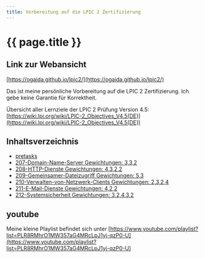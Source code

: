 ```yaml
---
title: Vorbereitung auf die LPIC 2 Zertifizierung
---
```


# {{ page.title }}

## Link zur Webansicht

[https://ogaida.github.io/lpic2/](https://ogaida.github.io/lpic2/)

Das ist meine persönliche Vorbereitung auf die LPIC 2 Zertifizierung. Ich gebe keine Garantie für Korrektheit.

Übersicht aller Lernziele der LPIC 2 Prüfung Version 4.5: [https://wiki.lpi.org/wiki/LPIC-2_Objectives_V4.5(DE)](https://wiki.lpi.org/wiki/LPIC-2_Objectives_V4.5(DE))

## Inhaltsverzeichnis

- [pretasks](./pretasks.html)
- [207-Domain-Name-Server Gewichtungen: 3,3,2](./207-Domain-Name-Server.html)
- [208-HTTP-Dienste Gewichtungen: 4,3,2,2](./208-http-Dienste.html)
- [209-Gemeinsamer-Dateizugriff Gewichtungen: 5,3](./209-Gemeinsamer-Dateizugriff.html)
- [210-Verwalten-von-Netzwerk-Clients Gewichtungen: 2,3,2,4](./210-Verwalten-von-Netzwerk-Clients.html)
- [211-E-Mail-Dienste Gewichtungen: 4,2,2](./211-E-Mail-Dienste.html)
- [212-Systemsicherheit Gewichtungen: 3,2,4,3,2](./212-Systemsicherheit.html)

## youtube

Meine kleine Playlist befindet sich unter [https://www.youtube.com/playlist?list=PLR8RMhrO1MW357aG4MRcLpJ1yj-qzP0-U](https://www.youtube.com/playlist?list=PLR8RMhrO1MW357aG4MRcLpJ1yj-qzP0-U)
